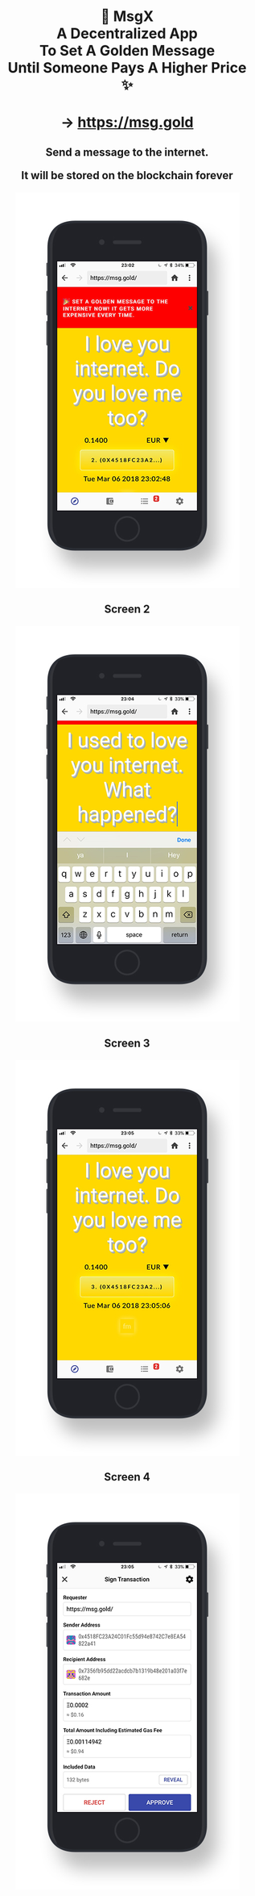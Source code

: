 # <p align="center">🔖 MsgX<br/> A Decentralized App<br/> To Set A Golden Message<br/>Until Someone Pays A Higher Price ✨</p>

# <p align="center">→ <a href="https://msg.gold">https://msg.gold</a></p>

## <p align="center">Send a message to the internet.</p><p align="center">It will be stored on the blockchain forever</p>

<p align="center">
 <img align="center" src="resources/screen-1.jpg" />
</p>

## <p align="center">Screen 2</p>

<p align="center">
 <img align="center" src="resources/screen-2.jpg" />
</p>

## <p align="center">Screen 3</p>

<p align="center">
 <img align="center" src="resources/screen-3.jpg" />
</p>

## <p align="center">Screen 4</p>

<p align="center">
 <img align="center" src="resources/screen-4.jpg" />
</p>